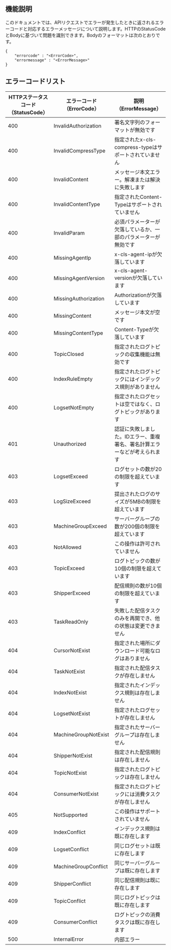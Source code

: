 ## 機能説明

このドキュメントでは、APIリクエストでエラーが発生したときに返されるエラーコードと対応するエラーメッセージについて説明します。HTTPのStatusCodeとBodyに基づいて問題を識別できます。Bodyのフォーマットは次のとおりです。
```
{
    "errorcode" : "<ErrorCode>",
    "errormessage" : "<ErrorMessage>"
}
```
## エラーコードリスト

| HTTPステータスコード（StatusCode） | エラーコード（ErrorCode）       | 説明（ErrorMessage）                |
| -------------------- | -------------------- | ------------------------------- |
| 400                   | InvalidAuthorization | 署名文字列のフォーマットが無効です                        |
| 400                  | InvalidCompressType  | 指定されたx-cls-compress-typeはサポートされていません       |
| 400                  | InvalidContent       | メッセージ本文エラー。解凍または解決に失敗します                |
| 400                  | InvalidContentType   |指定されたContent-Typeはサポートされていません              |
| 400                  | InvalidParam         | 必須パラメーターが欠落しているか、一部のパラメーターが無効です                 |
| 400                  | MissingAgentIp       | x-cls-agent-ipが欠落しています                |
| 400                  | MissingAgentVersion  | x-cls-agent-versionが欠落しています           |
| 400                  | MissingAuthorization | Authorizationが欠落しています                 |
| 400                  | MissingContent       | メッセージ本文が空です                          |
| 400                  | MissingContentType   | Content-Typeが欠落しています                  |
| 400                  | TopicClosed          | 指定されたログトピックの収集機能は無効です          |
| 400	               | IndexRuleEmpty	      | 指定されたログトピックにはインデックス規則がありません          |
| 400	               | LogsetNotEmpty       | 指定されたログセットは空ではなく、ログトピックがあります            |
| 401                  | Unauthorized         | 認証に失敗しました。IDエラー、重複署名、署名計算エラーなどが考えられます |
| 403                  | LogsetExceed         | ログセットの数が20の制限を超えています                 |
| 403                  | LogSizeExceed        | 提出されたログのサイズが5MBの制限を超えています               |
| 403                  | MachineGroupExceed   | サーバーグループの数が200個の制限を超えています        |
| 403                  | NotAllowed           | この操作は許可されていません                          |
| 403                  | TopicExceed          | ログトピックの数が10個の制限を超えています                |
| 403                  | ShipperExceed        | 配信規則の数が10個の制限を超えています        |
| 403                  | TaskReadOnly         | 失敗した配信タスクのみを再開でき、他の状態は変更できません   |
| 404                  | CursorNotExist       | 指定された場所にダウンロード可能なログはありません          |
| 404                  | TaskNotExist         | 指定された配信タスクが存在しません                      |
| 404                  | IndexNotExist        | 指定されたインデックス規則は存在しません                      |
| 404                  | LogsetNotExist       | 指定されたログセットが存在しません                       |
| 404                  | MachineGroupNotExist | 指定されたサーバーグループは存在しません                       |
| 404                  | ShipperNotExist      | 指定された配信規則は存在しません                      |
| 404                  | TopicNotExist        | 指定されたログトピックは存在しません                      |
| 404                  | ConsumerNotExist     | 指定されたログトピックには消費タスクが存在しません              |
| 405                  | NotSupported         | この操作はサポートされていません                          |
| 409                  | IndexConflict        | インデックス規則は既に存在します                      |
| 409                  | LogsetConflict       | 同じログセットは既に存在します                       |
| 409                  | MachineGroupConflict | 同じサーバーグループは既に存在します                       |
| 409                  | ShipperConflict      | 同じ配信規則は既に存在します                      |
| 409                  | TopicConflict        | 同じログトピックは既に存在します                      |
| 409                  | ConsumerConflict     | ログトピックの消費タスクは既に存在します              |
| 500                  | InternalError        | 内部エラー                            |

